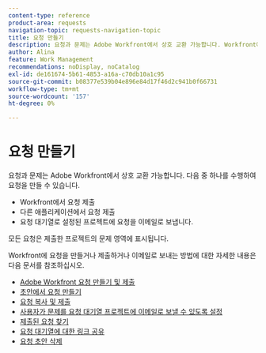 ```yaml
---
content-type: reference
product-area: requests
navigation-topic: requests-navigation-topic
title: 요청 만들기
description: 요청과 문제는 Adobe Workfront에서 상호 교환 가능합니다. Workfront에서 요청을 제출하거나, 다른 애플리케이션에서 요청을 제출하거나, 요청 대기열로 설정된 프로젝트로 요청을 이메일로 보내어 요청을 만들 수 있습니다.
author: Alina
feature: Work Management
recommendations: noDisplay, noCatalog
exl-id: de161674-5b61-4853-a16a-c70db10a1c95
source-git-commit: b08377e539b04e896e84d17f46d2c941b0f66731
workflow-type: tm+mt
source-wordcount: '157'
ht-degree: 0%

---
```


# 요청 만들기

<!--
{{highlighted-preview}}
-->

요청과 문제는 Adobe Workfront에서 상호 교환 가능합니다. 다음 중 하나를 수행하여 요청을 만들 수 있습니다.

* Workfront에서 요청 제출
* 다른 애플리케이션에서 요청 제출
* 요청 대기열로 설정된 프로젝트에 요청을 이메일로 보냅니다.

모든 요청은 제출한 프로젝트의 문제 영역에 표시됩니다.

Workfront에 요청을 만들거나 제출하거나 이메일로 보내는 방법에 대한 자세한 내용은 다음 문서를 참조하십시오.

* [Adobe Workfront 요청 만들기 및 제출](../../../manage-work/requests/create-requests/create-submit-requests.md)
* [초안에서 요청 만들기](../../../manage-work/requests/create-requests/create-requests-from-drafts.md)
* [요청 복사 및 제출](../../../manage-work/requests/create-requests/copy-and-submit-requests.md)
* [사용자가 문제를 요청 대기열 프로젝트에 이메일로 보낼 수 있도록 설정](../../../manage-work/requests/create-requests/enable-email-issues-into-projects.md)
* [제출된 요청 찾기](../../../manage-work/requests/create-requests/locate-submitted-requests.md)
* [요청 대기열에 대한 링크 공유](../../../manage-work/requests/create-requests/share-link-to-request-queue.md)
* [요청 초안 삭제](../../../manage-work/requests/create-requests/delete-request-draft.md)
